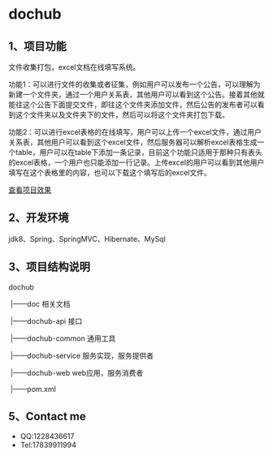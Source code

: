 # dochub
## 1、项目功能

文件收集打包，excel文档在线填写系统。

功能1：可以进行文件的收集或者征集，例如用户可以发布一个公告，可以理解为新建一个文件夹，通过一个用户关系表，其他用户可以看到这个公告。接着其他就能往这个公告下面提交文件，即往这个文件夹添加文件，然后公告的发布者可以看到这个文件夹以及文件夹下的文件，然后可以将这个文件夹打包下载。

功能2：可以进行excel表格的在线填写，用户可以上传一个excel文件，通过用户关系表，其他用户可以看到这个excel文件，然后服务器可以解析excel表格生成一个table，用户可以在table下添加一条记录，目前这个功能只适用于那种只有表头的excel表格，一个用户也只能添加一行记录。上传excel的用户可以看到其他用户填写在这个表格里的内容，也可以下载这个填写后的excel文件。

[查看项目效果](http://www.the15373.com?_blank)

## 2、开发环境

jdk8、Spring、SpringMVC、Hibernate、MySql

## 3、项目结构说明

dochub

​	|——doc				相关文档

​	|——dochub-api 			接口

​	|——dochub-common	通用工具

​	|——dochub-service		服务实现，服务提供者

​	|——dochub-web 		web应用，服务消费者

​	|——pom.xml



## 5、Contact me 

- QQ:1228436617
- Tel:17839911994

